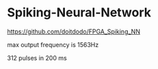 # Spiking-Neural-Network

https://github.com/doitdodo/FPGA_Spiking_NN


max output frequency is 1563Hz

312 pulses in 200 ms
